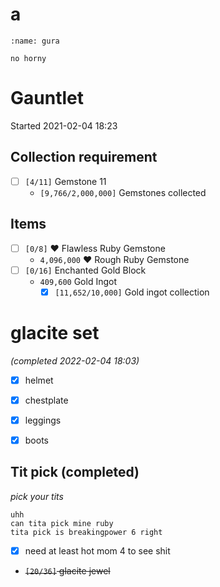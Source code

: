# a
```{figure} https://c.tenor.com/ab5hKUJO-kIAAAAC/no-horny-gura.gif
:name: gura

no horny
```
# Gauntlet
Started 2021-02-04 18:23
## Collection requirement
- [ ] `[4/11]` Gemstone 11
  - `[9,766/2,000,000]` Gemstones collected
## Items
- [ ] `[0/8]` ❤️ Flawless Ruby Gemstone
  - `4,096,000` ❤️ Rough Ruby Gemstone
- [ ] `[0/16]` Enchanted Gold Block
  - `409,600` Gold Ingot
    - [x] `[11,652/10,000]` Gold ingot collection

# glacite set
_(completed 2022-02-04 18:03)_
- [x] helmet
- [x] chestplate
- [x] leggings
- [x] boots


## Tit pick (completed)
_pick your tits_


```none
uhh
can tita pick mine ruby
tita pick is breakingpower 6 right
```
- [x] need at least hot mom 4 to see shit
- ~~`[20/36]` glacite jewel~~
